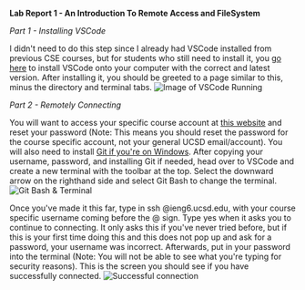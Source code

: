 **Lab Report 1 - An Introduction To Remote Access and FileSystem**

*Part 1 - Installing VSCode*

I didn't need to do this step since I already had VSCode installed from previous CSE courses, but for students who still need to install it, you [go here](https://code.visualstudio.com/)
to install VSCode onto your computer with the correct and latest version. After installing it, you should be greeted to a page similar to this, minus the directory and terminal tabs.
![Image of VSCode Running](file:///C:/Users/Basti/OneDrive/Pictures/Screenshots/Screenshot%202023-04-05%20152415.png)

*Part 2 - Remotely Connecting*

You will want to access your specific course account at [this website](https://sdacs.ucsd.edu/~icc/index.php) and reset your password (Note: This means you should reset the password for the course specific account, not your general UCSD email/account). You will also need to install [Git if you're on Windows](https://gitforwindows.org/).
After copying your username, password, and installing Git if needed, head over to VSCode and create a new terminal with the toolbar at the top. Select the downward arrow on the righthand side and select Git Bash to change the terminal.
![Git Bash & Terminal](file:///C:/Users/Basti/OneDrive/Pictures/Screenshots/Screenshot%202023-04-05%20152415.png)

Once you've made it this far, type in ssh @ieng6.ucsd.edu, with your course specific username coming before the @ sign. Type yes when it asks you to continue to connecting. It only asks this if you've never tried before, but if this is your first time doing this and this does not pop up and ask for a password, your username was incorrect. Afterwards, put in your password into the terminal (Note: You will not be able to see what you're typing for security reasons). This is the screen you should see if you have successfully connected. 
![Successful connection](file:///C:/Users/Basti/OneDrive/Pictures/Screenshots/Screenshot%202023-04-05%20152415.png)
